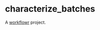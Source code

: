 # characterize_batches

A [workflowr][] project.

[workflowr]: https://github.com/jdblischak/workflowr

